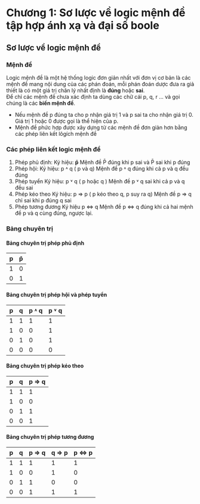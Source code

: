 # Chương 1: Sơ lược về logic mệnh đề tập hợp ánh xạ và đại số boole

## Sơ lược về logic mệnh đề

### Mệnh để

Logic mệnh đề là một hệ thống logic đơn giản nhất với đơn vị cơ bản là các mệnh đề mang nội dung của các phán đoán, mỗi
phán đoán dược đưa ra giả thiết là có một giá trị chân lý nhất định là **đúng** hoặc **sai**.  
Để chỉ các mệnh đề chưa xác định ta dùng các chữ cái p, q, r ... và gọi chúng là các **biến mệnh đề**.

* Nếu mệnh đề p đúng ta cho p nhận giá trị 1 và p sai ta cho nhận giá trị 0. Giá trị 1 hoặc 0 được gọi là thể hiện của
  p.
* Mệnh đề phức hợp được xây dựng từ các mệnh đề đơn giản hơn bằng các phép liên kết lôgích mệnh đề

### Các phép liên kết logic mệnh đề

1. Phép phủ định:
   Ký hiệu: **p̄**
   Mệnh đề P̄ đúng khi p sai và P̄ sai khi p đúng
2. Phép hội:
   Ký hiệu: p ˄ q ( p và q)
   Mệnh đề p ˄ q đúng khi cả p và q đều đúng
3. Phép tuyển
   Ký hiệu: p ˅ q ( p hoặc q )
   Mệnh đề p ˅ q sai khi cả p và q đều sai
4. Phép kéo theo
   Ký hiệu: p => p ( p kéo theo q, p suy ra q)
   Mệnh đề p => q chỉ sai khi p đúng q sai
5. Phép tương đương
   Ký hiệu p <=> q
   Mệnh đề p <=> q đúng khi cả hai mệnh đề p và q cùng đúng, ngược lại.

### Bảng chuyên trị

#### Bảng chuyên trị phép phủ định

| p | p̄ |
|---|----|
| 1 | 0  |
| 0 | 1  |

#### Bảng chuyên trị phép hội và phép tuyển

| p | q | p ˄ q | p ˅ q |
|---|---|-------|-------|
| 1 | 1 | 1     | 1     |
| 1 | 0 | 0     | 1     |
| 0 | 1 | 0     | 1     |
| 0 | 0 | 0     | 0     |

#### Bảng chuyên trị phép kéo theo

| p | q | p => q |
|---|---|--------|
| 1 | 1 | 1      |
| 1 | 0 | 0      |
| 0 | 1 | 1      |
| 0 | 0 | 1      |

#### Bảng chuyên trị phép tương đương

| p | q | p => q | q => p | p <=> p |
|---|---|--------|--------|---------|
| 1 | 1 | 1      | 1      | 1       |
| 1 | 0 | 0      | 1      | 0       |
| 0 | 1 | 1      | 0      | 0       |
| 0 | 0 | 1      | 1      | 1       |